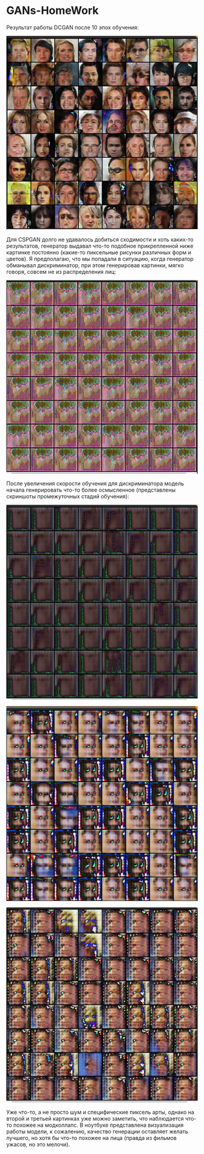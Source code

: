 # GANs-HomeWork

Результат работы DCGAN после 10 эпох обучения:  
<p><img src="./pic_examples/dcgan.png"></p>

Для CSPGAN долго не удавалось добиться сходимости и хоть каких-то результатов, генератор выдавал что-то подобное прикрепленной ниже картинке постоянно (какие-то пиксельные рисунки различных форм и цветов). Я предполагаю, что мы попадали в ситуацию, когда генератор обманывал дискриминатор, при этом генерировав картинки, мягко говоря, совсем не из распределения лиц:
<p><img src="./pic_examples/csp_gan_avg.png"></p>

После увеличения скорости обучения для дискриминатора модель начала генерировать что-то более осмысленное (представлены скриншоты промежуточных стадий обучения):
<p><img src="./pic_examples/csp_gan_1.png"></p>
<p><img src="./pic_examples/csp_gan_2.png"></p>
<p><img src="./pic_examples/csp_gan_3.png"></p>

Уже что-то, а не просто шум и специфические пиксель арты, однако на второй и третьей картинках уже можно заметить, что наблюдается что-то похожее на модколлапс. В ноутбуке представлена визуализация работы модели, к сожалению, качество генерации оставляет желать лучшего, но хотя бы что-то похожее на лица (правда из фильмов ужасов, но это мелочи).

